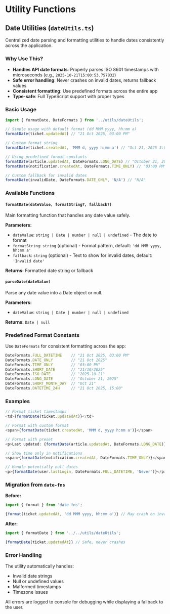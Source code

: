 # Utility Functions

## Date Utilities (`dateUtils.ts`)

Centralized date parsing and formatting utilities to handle dates consistently across the application.

### Why Use This?

- **Handles API date formats**: Properly parses ISO 8601 timestamps with microseconds (e.g., `2025-10-21T15:00:53.757832`)
- **Safe error handling**: Never crashes on invalid dates, returns fallback values
- **Consistent formatting**: Use predefined formats across the entire app
- **Type-safe**: Full TypeScript support with proper types

### Basic Usage

```typescript
import { formatDate, DateFormats } from '../utils/dateUtils';

// Simple usage with default format (dd MMM yyyy, hh:mm a)
formatDate(ticket.updatedAt) // "21 Oct 2025, 03:00 PM"

// Custom format string
formatDate(ticket.createdAt, 'MMM d, yyyy h:mm a') // "Oct 21, 2025 3:00 PM"

// Using predefined format constants
formatDate(article.updatedAt, DateFormats.LONG_DATE) // "October 21, 2025"
formatDate(notification.createdAt, DateFormats.TIME_ONLY) // "03:00 PM"

// Custom fallback for invalid dates
formatDate(invalidDate, DateFormats.DATE_ONLY, 'N/A') // "N/A"
```

### Available Functions

#### `formatDate(dateValue, formatString?, fallback?)`
Main formatting function that handles any date value safely.

**Parameters:**
- `dateValue`: `string | Date | number | null | undefined` - The date to format
- `formatString`: `string` (optional) - Format pattern, default: `'dd MMM yyyy, hh:mm a'`
- `fallback`: `string` (optional) - Text to show for invalid dates, default: `'Invalid date'`

**Returns:** Formatted date string or fallback

#### `parseDate(dateValue)`
Parse any date value into a Date object or null.

**Parameters:**
- `dateValue`: `string | Date | number | null | undefined`

**Returns:** `Date | null`

### Predefined Format Constants

Use `DateFormats` for consistent formatting across the app:

```typescript
DateFormats.FULL_DATETIME    // "21 Oct 2025, 03:00 PM"
DateFormats.DATE_ONLY        // "21 Oct 2025"
DateFormats.TIME_ONLY        // "03:00 PM"
DateFormats.SHORT_DATE       // "21/10/2025"
DateFormats.ISO_DATE         // "2025-10-21"
DateFormats.LONG_DATE        // "October 21, 2025"
DateFormats.SHORT_MONTH_DAY  // "Oct 21"
DateFormats.DATETIME_24H     // "21 Oct 2025, 15:00"
```

### Examples

```typescript
// Format ticket timestamps
<td>{formatDate(ticket.updatedAt)}</td>

// Format with custom format
<span>{formatDate(ticket.createdAt, 'MMM d, yyyy h:mm a')}</span>

// Format with preset
<p>Last updated: {formatDate(article.updatedAt, DateFormats.LONG_DATE)}</p>

// Show time only in notifications
<span>{formatDate(notification.createdAt, DateFormats.TIME_ONLY)}</span>

// Handle potentially null dates
<p>{formatDate(user.lastLogin, DateFormats.FULL_DATETIME, 'Never')}</p>
```

### Migration from `date-fns`

**Before:**
```typescript
import { format } from 'date-fns';

{format(ticket.updatedAt, 'dd MMM yyyy, hh:mm a')} // May crash on invalid dates
```

**After:**
```typescript
import { formatDate } from '../../utils/dateUtils';

{formatDate(ticket.updatedAt)} // Safe, never crashes
```

### Error Handling

The utility automatically handles:
- Invalid date strings
- Null or undefined values
- Malformed timestamps
- Timezone issues

All errors are logged to console for debugging while displaying a fallback to the user.
